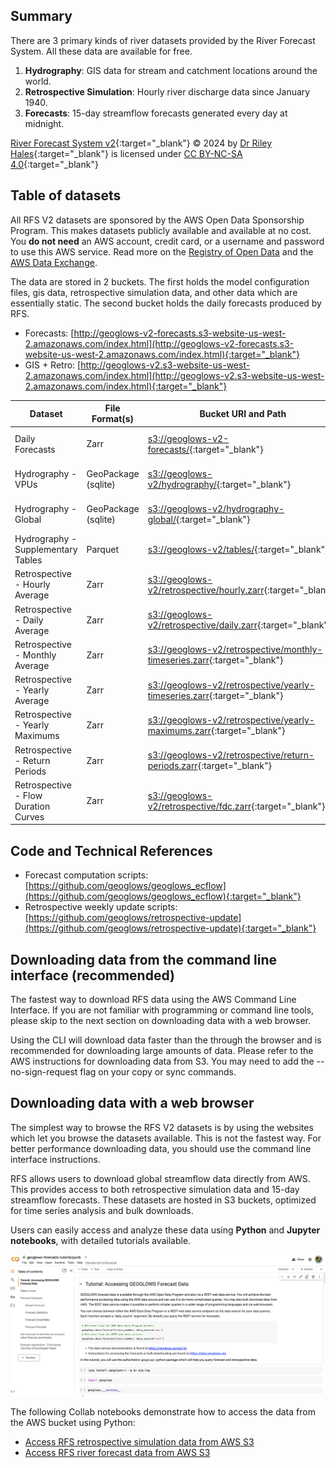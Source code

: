 ## Summary

There are 3 primary kinds of river datasets provided by the River Forecast System. All these data are available for free.

1. **Hydrography**: GIS data for stream and catchment locations around the world.
2. **Retrospective Simulation**: Hourly river discharge data since January 1940.
3. **Forecasts**: 15-day streamflow forecasts generated every day at midnight.

[River Forecast System v2](https://www.geoglows.org){:target="_blank"} © 2024 by [Dr Riley Hales](https://hales.app){:target="_blank"} is licensed
under [CC BY-NC-SA 4.0](https://creativecommons.org/licenses/by-nc-sa/4.0/){:target="_blank"}

## Table of datasets

All RFS V2 datasets are sponsored by the AWS Open Data Sponsorship Program. This makes datasets publicly available and available at no cost. You **do
not need** an AWS account, credit card, or a username and password to use this AWS service. Read more on
the [Registry of Open Data](https://registry.opendata.aws/geoglows-v2/) and
the [AWS Data Exchange](https://aws.amazon.com/marketplace/pp/prodview-aboaljwcz64zs).

The data are stored in 2 buckets. The first holds the model configuration files, gis data, retrospective simulation data, and other data which are
essentially static. The second bucket holds the daily forecasts produced by RFS.

- Forecasts: [http://geoglows-v2-forecasts.s3-website-us-west-2.amazonaws.com/index.html](http://geoglows-v2-forecasts.s3-website-us-west-2.amazonaws.com/index.html){:target="_blank"}
- GIS + Retro: [http://geoglows-v2.s3-website-us-west-2.amazonaws.com/index.html](http://geoglows-v2.s3-website-us-west-2.amazonaws.com/index.html){:target="_blank"}

| Dataset                              | File Format(s)      | Bucket URI and Path                                                                                                                        | AWS Region |
|--------------------------------------|---------------------|--------------------------------------------------------------------------------------------------------------------------------------------|------------|
| Daily Forecasts                      | Zarr                | [s3://geoglows-v2-forecasts/](http://geoglows-v2-forecasts.s3-website-us-west-2.amazonaws.com/index.html){:target="_blank"}                         | us-west-2  |
| Hydrography - VPUs                   | GeoPackage (sqlite) | [s3://geoglows-v2/hydrography/](http://geoglows-v2.s3-website-us-west-2.amazonaws.com/index.html#hydrography/){:target="_blank"}                            | us-west-2  |
| Hydrography - Global                 | GeoPackage (sqlite) | [s3://geoglows-v2/hydrography-global/](http://geoglows-v2.s3-website-us-west-2.amazonaws.com/index.html#hydrography-global/){:target="_blank"}              | us-west-2  |
| Hydrography - Supplementary Tables   | Parquet             | [s3://geoglows-v2/tables/](http://geoglows-v2.s3-website-us-west-2.amazonaws.com/index.html#tables/){:target="_blank"}                                      | us-west-2  |
| Retrospective - Hourly Average       | Zarr                | [s3://geoglows-v2/retrospective/hourly.zarr](http://geoglows-v2.s3-website-us-west-2.amazonaws.com/index.html#retrospective/hourly.zarr/){:target="_blank"}             | us-west-2  |
| Retrospective - Daily Average        | Zarr                | [s3://geoglows-v2/retrospective/daily.zarr](http://geoglows-v2.s3-website-us-west-2.amazonaws.com/index.html#retrospective/daily.zarr/){:target="_blank"}              | us-west-2  |
| Retrospective - Monthly Average      | Zarr                | [s3://geoglows-v2/retrospective/monthly-timeseries.zarr](http://geoglows-v2.s3-website-us-west-2.amazonaws.com/index.html#retrospective/monthly-timeseries.zarr/){:target="_blank"} | us-west-2  |
| Retrospective - Yearly Average       | Zarr                | [s3://geoglows-v2/retrospective/yearly-timeseries.zarr](http://geoglows-v2.s3-website-us-west-2.amazonaws.com/index.html#retrospective/yearly-timeseries.zarr/){:target="_blank"}  | us-west-2  |
| Retrospective - Yearly Maximums      | Zarr                | [s3://geoglows-v2/retrospective/yearly-maximums.zarr](http://geoglows-v2.s3-website-us-west-2.amazonaws.com/index.html#retrospective/yearly-maximums.zarr/){:target="_blank"}    | us-west-2  |
| Retrospective - Return Periods       | Zarr                | [s3://geoglows-v2/retrospective/return-periods.zarr](http://geoglows-v2.s3-website-us-west-2.amazonaws.com/index.html#retrospective/return-periods.zarr/){:target="_blank"}     | us-west-2  |
| Retrospective - Flow Duration Curves | Zarr                | [s3://geoglows-v2/retrospective/fdc.zarr](http://geoglows-v2.s3-website-us-west-2.amazonaws.com/index.html#retrospective/fdc.zarr/){:target="_blank"}                | us-west-2  |

## Code and Technical References

- Forecast computation scripts: [https://github.com/geoglows/geoglows_ecflow](https://github.com/geoglows/geoglows_ecflow){:target="_blank"}
- Retrospective weekly update scripts: [https://github.com/geoglows/retrospective-update](https://github.com/geoglows/retrospective-update){:target="_blank"}

## Downloading data from the command line interface (recommended)

The fastest way to download RFS data using the AWS Command Line Interface. If you are not familiar with programming or command line tools, please
skip to the next section on downloading data with a web browser.

Using the CLI will download data faster than the through the browser and is recommended for downloading large amounts of data. Please refer to the AWS
instructions for downloading data from S3. You may need to add the --no-sign-request flag on your copy or sync commands.

## Downloading data with a web browser

The simplest way to browse the RFS V2 datasets is by using the websites which let you browse the datasets available. This is not the fastest way.
For better performance downloading data, you should use the command line interface instructions.

RFS allows users to download global streamflow data directly from AWS. This provides access to both retrospective simulation data and 15-day
streamflow forecasts. These datasets are hosted in S3 buckets, optimized for time series analysis and bulk downloads.

Users can easily access and analyze these data using **Python** and **Jupyter notebooks**, with detailed tutorials available.

![Collab](../../static/images/image5.png)

The following Collab notebooks demonstrate how to access the data from the AWS bucket using Python:

- [Access RFS retrospective simulation data from AWS S3](https://colab.research.google.com/drive/19f8n-YMqGxL_qcn3aw5yv4oYUFFlB8IK)
- [Access RFS river forecast data from AWS S3](https://colab.research.google.com/drive/1tOuybiHK3HuxwL0MHDhGRbU65-yaolGs)

